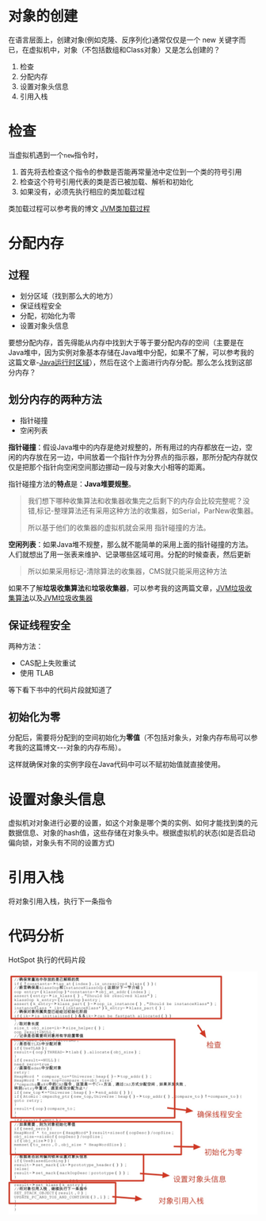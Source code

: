 # 对象的创建

在语言层面上，创建对象(例如克隆、反序列化)通常仅仅是一个 new 关键字而已，在虚拟机中，对象（不包括数组和Class对象）又是怎么创建的？

1. 检查
2. 分配内存
3. 设置对象头信息
4. 引用入栈

# 检查

当虚拟机遇到一个`new`指令时，

1. 首先将去检查这个指令的参数是否能再常量池中定位到一个类的符号引用
2. 检查这个符号引用代表的类是否已被加载、解析和初始化
3. 如果没有，必须先执行相应的类加载过程

类加载过程可以参考我的博文 [JVM类加载过程](https://github.com/leosanqing/Java-Notes/blob/master/JVM/%E8%99%9A%E6%8B%9F%E6%9C%BA%E6%89%A7%E8%A1%8C%E5%AD%90%E7%B3%BB%E7%BB%9F/%E7%B1%BB%E5%8A%A0%E8%BD%BD%E8%BF%87%E7%A8%8B/%E7%B1%BB%E5%8A%A0%E8%BD%BD.md)

# 分配内存

## 过程

- 划分区域（找到那么大的地方）
- 保证线程安全
- 分配，初始化为零
- 设置对象头信息

要想分配内存，首先得能从内存中找到大于等于要分配内存的空间（主要是在Java堆中，因为实例对象基本存储在Java堆中分配，如果不了解，可以参考我的这篇文章-[Java运行时区域](https://github.com/leosanqing/Java-Notes/blob/master/JVM/Java%E5%86%85%E5%AD%98%E5%8C%BA%E5%9F%9F/Java%E5%86%85%E5%AD%98%E5%8C%BA%E5%9F%9F.md)），然后在这个上面进行内存分配。那么怎么找到这部分内存？

## 划分内存的两种方法

- 指针碰撞
- 空闲列表

**指针碰撞**：假设Java堆中的内存是绝对规整的，所有用过的内存都放在一边，空闲的内存放在另一边，中间放着一个指针作为分界点的指示器，那所分配内存就仅仅是把那个指针向空闲空间那边挪动一段与对象大小相等的距离。

指针碰撞方法的**特点**是：**Java堆要规整**。

> 我们想下哪种收集算法和收集器收集完之后剩下的内存会比较完整呢？没错,标记-整理算法还有采用这种方法的收集器，如Serial，ParNew收集器。
>
> 所以基于他们的收集器的虚拟机就会采用 指针碰撞的方法。

**空闲列表**：如果Java堆不规整，那么就不能简单的采用上面的指针碰撞的方法。人们就想出了用一张表来维护、记录哪些区域可用。分配的时候查表，然后更新

> 所以如果采用标记-清除算法的收集器，CMS就只能采用这种方法

如果不了解**垃圾收集算法**和**垃圾收集器**，可以参考我的这两篇文章，[JVM垃圾收集算法](https://github.com/leosanqing/Java-Notes/blob/master/JVM/JVM%E5%9E%83%E5%9C%BE%E5%9B%9E%E6%94%B6.md)以及[JVM垃圾收集器](<https://github.com/leosanqing/Java-Notes/blob/master/JVM/%E5%9E%83%E5%9C%BE%E5%9B%9E%E6%94%B6%E5%99%A8/%E5%9E%83%E5%9C%BE%E5%9B%9E%E6%94%B6%E5%99%A8.md>)

## 保证线程安全

两种方法：

- CAS配上失败重试
- 使用 TLAB

等下看下书中的代码片段就知道了

## 初始化为零

分配后，需要将分配到的空间初始化为**零值**（不包括对象头，对象内存布局可以参考我的这篇博文---对象的内存布局）。

这样就确保对象的实例字段在Java代码中可以不赋初始值就直接使用。

# 设置对象头信息

虚拟机对对象进行必要的设置，如这个对象是哪个类的实例、如何才能找到类的元数据信息、对象的hash值，这些存储在对象头中。根据虚拟机的状态(如是否启动偏向锁，对象头有不同的设置方式)

# 引用入栈

将对象引用入栈，执行下一条指令

# 代码分析

HotSpot 执行的代码片段

![](img/Xnip2019-04-13_11-35-34.jpg)

